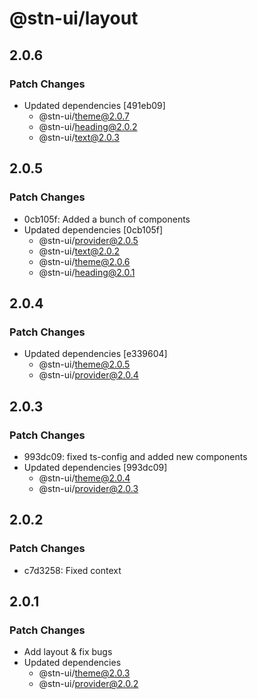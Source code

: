# @stn-ui/layout

## 2.0.6

### Patch Changes

- Updated dependencies [491eb09]
  - @stn-ui/theme@2.0.7
  - @stn-ui/heading@2.0.2
  - @stn-ui/text@2.0.3

## 2.0.5

### Patch Changes

- 0cb105f: Added a bunch of components
- Updated dependencies [0cb105f]
  - @stn-ui/provider@2.0.5
  - @stn-ui/text@2.0.2
  - @stn-ui/theme@2.0.6
  - @stn-ui/heading@2.0.1

## 2.0.4

### Patch Changes

- Updated dependencies [e339604]
  - @stn-ui/theme@2.0.5
  - @stn-ui/provider@2.0.4

## 2.0.3

### Patch Changes

- 993dc09: fixed ts-config and added new components
- Updated dependencies [993dc09]
  - @stn-ui/theme@2.0.4
  - @stn-ui/provider@2.0.3

## 2.0.2

### Patch Changes

- c7d3258: Fixed context

## 2.0.1

### Patch Changes

- Add layout & fix bugs
- Updated dependencies
  - @stn-ui/theme@2.0.3
  - @stn-ui/provider@2.0.2
